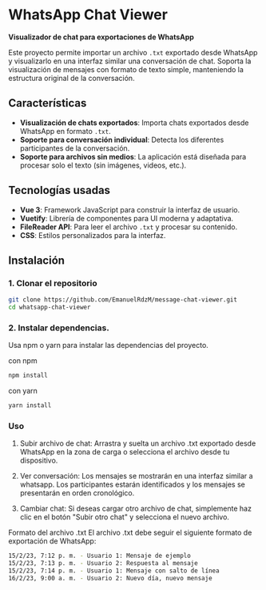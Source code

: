 # WhatsApp Chat Viewer

**Visualizador de chat para exportaciones de WhatsApp**

Este proyecto permite importar un archivo `.txt` exportado desde WhatsApp y visualizarlo en una interfaz similar una conversación de chat. Soporta la visualización de mensajes con formato de texto simple, manteniendo la estructura original de la conversación.

## Características

- **Visualización de chats exportados**: Importa chats exportados desde WhatsApp en formato `.txt`.
- **Soporte para conversación individual**: Detecta los diferentes participantes de la conversación.
- **Soporte para archivos sin medios**: La aplicación está diseñada para procesar solo el texto (sin imágenes, videos, etc.).

## Tecnologías usadas

- **Vue 3**: Framework JavaScript para construir la interfaz de usuario.
- **Vuetify**: Librería de componentes para UI moderna y adaptativa.
- **FileReader API**: Para leer el archivo `.txt` y procesar su contenido.
- **CSS**: Estilos personalizados para la interfaz.

## Instalación

### 1. Clonar el repositorio

```bash
git clone https://github.com/EmanuelRdzM/message-chat-viewer.git
cd whatsapp-chat-viewer
```

### 2. Instalar dependencias.

Usa npm o yarn para instalar las dependencias del proyecto.

con npm
```bash
npm install
```

con yarn
```bash
yarn install
```

### Uso
1. Subir archivo de chat: Arrastra y suelta un archivo .txt exportado desde WhatsApp en la zona de carga o selecciona el archivo desde tu dispositivo.

2. Ver conversación: Los mensajes se mostrarán en una interfaz similar a whatsapp. Los participantes estarán identificados y los mensajes se presentarán en orden cronológico.

3. Cambiar chat: Si deseas cargar otro archivo de chat, simplemente haz clic en el botón "Subir otro chat" y selecciona el nuevo archivo.

Formato del archivo .txt
El archivo .txt debe seguir el siguiente formato de exportación de WhatsApp:

```bash
15/2/23, 7:12 p. m. - Usuario 1: Mensaje de ejemplo
15/2/23, 7:13 p. m. - Usuario 2: Respuesta al mensaje
15/2/23, 7:14 p. m. - Usuario 1: Mensaje con salto de línea
16/2/23, 9:00 a. m. - Usuario 2: Nuevo día, nuevo mensaje
```
